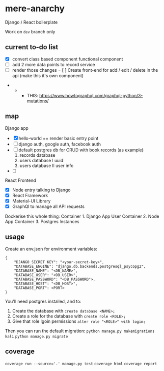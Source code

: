 # mere-anarchy
Django / React boilerplate

Work on `dev` branch only

## current to-do list
- [x] convert class based component functional component
- [ ] add 2 more data points to record service
- [ ] render those changes
= [ ] Create front-end for add / edit / delete in the api (make this it's own component)
- - - THIS: https://www.howtographql.com/graphql-python/3-mutations/

## map
Django app
- [x] hello-world == render basic entry point
- [ ] django auth, google auth, facebook auth
- [ ] default postgres db for CRUD with book records (as example)
    1. records database
    3. users database I uuid
    4. users database II user info
- [ ] 

React Frontend
- [x] Node entry talking to Django
- [x] React Framework
- [x] Material-UI Library 
- [x] GraphQl to manage all API requests

Dockerise this whole thing:
Container 1. Django App User
Container 2. Node App
Container 3. Postgres Instances

## usage
Create an env.json for environment variables:
```
{
    "DJANGO_SECRET_KEY": "<your-secret-key>",
    "DATABASE_ENGINE": "django.db.backends.postgresql_psycopg2",
    "DATABASE_NAME": "<DB_NAME>",
    "DATABASE_USER": "<DB_USER>",
    "DATABASE_PASSWORD": "<DB_PASSWORD">,
    "DATABASE_HOST": "<DB_HOST>",
    "DATABASE_PORT": <PORT>
}
```

You'll need postgres installed, and to:
1. Create the database with `create database <NAME>;`
2. Create a role for the database with `create role <ROLE>;`
3. Give that role lgoin permissions `alter role "<ROLE>" with login;`

Then you can run the default migration:
```python manage.py makemigrations kali```
```python manage.py migrate```

## coverage
```coverage run --source='.' manage.py test```
```coverage html```
```coverage report```
